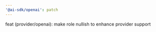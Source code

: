 ```yaml
---
'@ai-sdk/openai': patch
---
```


feat (provider/openai): make role nullish to enhance provider support
